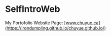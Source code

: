 # SelfIntroWeb
My Portofolio Website Page: [www.chuyue.ca](https://irondumpling.github.io/chuyue.github.io/)
